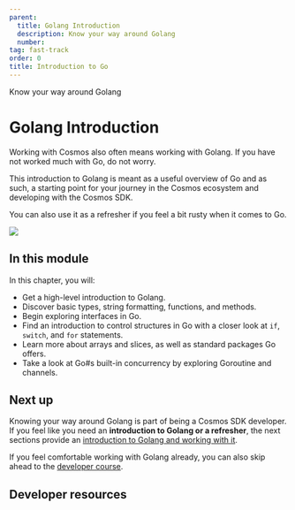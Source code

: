 ```yaml
---
parent:
  title: Golang Introduction
  description: Know your way around Golang
  number: 
tag: fast-track
order: 0
title: Introduction to Go
---
```


<div class="tm-overline tm-rf-1 tm-lh-title tm-medium tm-muted">Know your way around Golang</div>
<h1 class="mt-4 mb-6">Golang Introduction</h1>

Working with Cosmos also often means working with Golang. If you have not worked much with Go, do not worry.

This introduction to Golang is meant as a useful overview of Go and as such, a starting point for your journey in the Cosmos ecosystem and developing with the Cosmos SDK.

You can also use it as a refresher if you feel a bit rusty when it comes to Go.

![](/go-lp.svg)

## In this module

<HighlightBox type="learning">

In this chapter, you will:

* Get a high-level introduction to Golang.
* Discover basic types, string formatting, functions, and methods.
* Begin exploring interfaces in Go.
* Find an introduction to control structures in Go with a closer look at `if`, `switch`, and `for` statements.
* Learn more about arrays and slices, as well as standard packages Go offers.
* Take a look at Go#s built-in concurrency by exploring Goroutine and channels.

</HighlightBox>

<card-module/>

## Next up

Knowing your way around Golang is part of being a Cosmos SDK developer. If you feel like you need an **introduction to Golang or a refresher**, the next sections provide an [introduction to Golang and working with it](./1_install.md).

If you feel comfortable working with Golang already, you can also skip ahead to the [developer course](../1-what-is-cosmos/index.md).

## Developer resources

<div v-for="resource in $themeConfig.resources">
  <Resource
    :title="resource.title"
    :description="resource.description"
    :links="resource.links"
    :image="resource.image"
    :large="true"
  />
  <br/>
</div>
